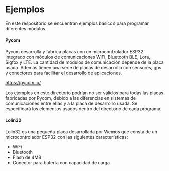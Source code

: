 # Ejemplos

En este respositorio se encuentran ejemplos básicos para programar diferentes módulos.

#### Pycom

Pycom desarrolla y fabrica placas con un microcontrolador ESP32 integrado con módulos de comunicaciones WiFi, Bluetooth BLE, Lora, Sigfox y LTE. La cantidad de módulos de comunicación depende de la placa usada. Además tienen una serie de placas de desarrollo con sensores, gps y conectores para facilitar el desarrollo de aplicaciones.

https://pycom.io/

Los ejemplos en este directorio podrían no ser válidos para todas las placas fabricadas  por Pycom, debido a las diferencias en sistemas de comunicaciones entre ellas y a la placa de desarrollo usada. Se especificará los elementos usados dentro del directorio de cada programa.



#### Lolin32

Lolin32 es una pequeña placa desarrollada por Wemos que consta de un microcontrolador ESP32 con las siguientes características:

- WiFi
- Bluetooth
- Flash de 4MB
- Conector para batería con capacidad de carga
